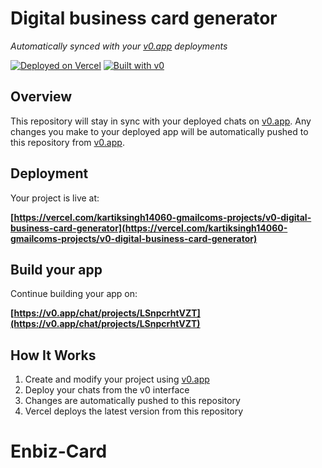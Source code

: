 # Digital business card generator

*Automatically synced with your [v0.app](https://v0.app) deployments*

[![Deployed on Vercel](https://img.shields.io/badge/Deployed%20on-Vercel-black?style=for-the-badge&logo=vercel)](https://vercel.com/kartiksingh14060-gmailcoms-projects/v0-digital-business-card-generator)
[![Built with v0](https://img.shields.io/badge/Built%20with-v0.app-black?style=for-the-badge)](https://v0.app/chat/projects/LSnpcrhtVZT)

## Overview

This repository will stay in sync with your deployed chats on [v0.app](https://v0.app).
Any changes you make to your deployed app will be automatically pushed to this repository from [v0.app](https://v0.app).

## Deployment

Your project is live at:

**[https://vercel.com/kartiksingh14060-gmailcoms-projects/v0-digital-business-card-generator](https://vercel.com/kartiksingh14060-gmailcoms-projects/v0-digital-business-card-generator)**

## Build your app

Continue building your app on:

**[https://v0.app/chat/projects/LSnpcrhtVZT](https://v0.app/chat/projects/LSnpcrhtVZT)**

## How It Works

1. Create and modify your project using [v0.app](https://v0.app)
2. Deploy your chats from the v0 interface
3. Changes are automatically pushed to this repository
4. Vercel deploys the latest version from this repository
# Enbiz-Card

